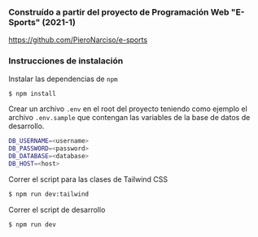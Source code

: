 ### Construído a partir del proyecto de Programación Web "E-Sports" (2021-1)
https://github.com/PieroNarciso/e-sports

### Instrucciones de instalación
Instalar las dependencias de `npm`

```bash
$ npm install
```

Crear un archivo `.env` en el root del proyecto teniendo como ejemplo el archivo `.env.sample` que contengan las variables de la base de datos de desarrollo.

```bash
DB_USERNAME=<username>
DB_PASSWORD=<password>
DB_DATABASE=<database>
DB_HOST=<host>
```
Correr el script para las clases de Tailwind CSS

```bash
$ npm run dev:tailwind
```
Correr el script de desarrollo

```bash
$ npm run dev
```



